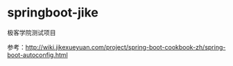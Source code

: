 # springboot-jike
极客学院测试项目


参考：http://wiki.jikexueyuan.com/project/spring-boot-cookbook-zh/spring-boot-autoconfig.html

